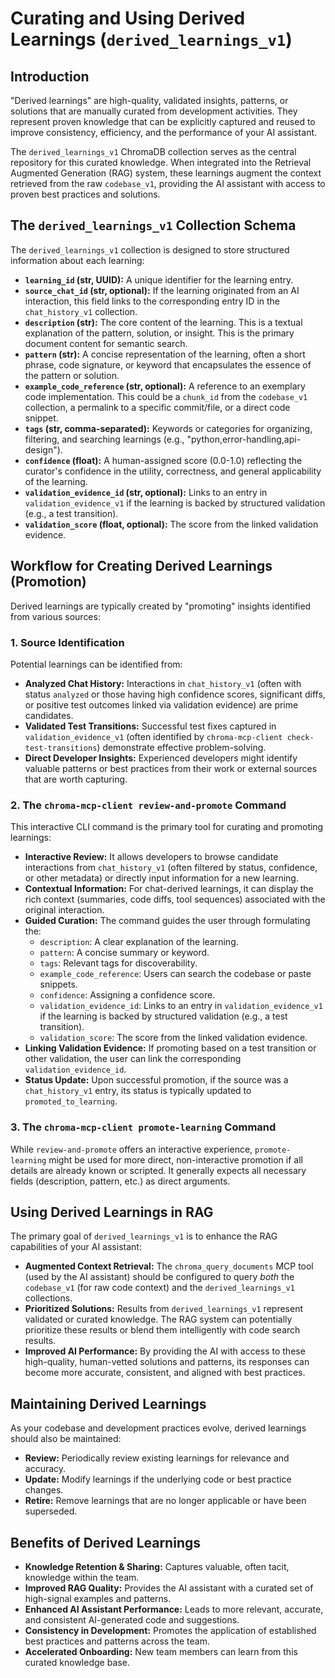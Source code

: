 # Curating and Using Derived Learnings (`derived_learnings_v1`)

## Introduction

"Derived learnings" are high-quality, validated insights, patterns, or solutions that are manually curated from development activities. They represent proven knowledge that can be explicitly captured and reused to improve consistency, efficiency, and the performance of your AI assistant.

The `derived_learnings_v1` ChromaDB collection serves as the central repository for this curated knowledge. When integrated into the Retrieval Augmented Generation (RAG) system, these learnings augment the context retrieved from the raw `codebase_v1`, providing the AI assistant with access to proven best practices and solutions.

## The `derived_learnings_v1` Collection Schema

The `derived_learnings_v1` collection is designed to store structured information about each learning:

- **`learning_id` (str, UUID):** A unique identifier for the learning entry.
- **`source_chat_id` (str, optional):** If the learning originated from an AI interaction, this field links to the corresponding entry ID in the `chat_history_v1` collection.
- **`description` (str):** The core content of the learning. This is a textual explanation of the pattern, solution, or insight. This is the primary document content for semantic search.
- **`pattern` (str):** A concise representation of the learning, often a short phrase, code signature, or keyword that encapsulates the essence of the pattern or solution.
- **`example_code_reference` (str, optional):** A reference to an exemplary code implementation. This could be a `chunk_id` from the `codebase_v1` collection, a permalink to a specific commit/file, or a direct code snippet.
- **`tags` (str, comma-separated):** Keywords or categories for organizing, filtering, and searching learnings (e.g., "python,error-handling,api-design").
- **`confidence` (float):** A human-assigned score (0.0-1.0) reflecting the curator's confidence in the utility, correctness, and general applicability of the learning.
- **`validation_evidence_id` (str, optional):** Links to an entry in `validation_evidence_v1` if the learning is backed by structured validation (e.g., a test transition).
- **`validation_score` (float, optional):** The score from the linked validation evidence.

## Workflow for Creating Derived Learnings (Promotion)

Derived learnings are typically created by "promoting" insights identified from various sources:

### 1. Source Identification

Potential learnings can be identified from:

- **Analyzed Chat History:** Interactions in `chat_history_v1` (often with status `analyzed` or those having high confidence scores, significant diffs, or positive test outcomes linked via validation evidence) are prime candidates.
- **Validated Test Transitions:** Successful test fixes captured in `validation_evidence_v1` (often identified by `chroma-mcp-client check-test-transitions`) demonstrate effective problem-solving.
- **Direct Developer Insights:** Experienced developers might identify valuable patterns or best practices from their work or external sources that are worth capturing.

### 2. The `chroma-mcp-client review-and-promote` Command

This interactive CLI command is the primary tool for curating and promoting learnings:

- **Interactive Review:** It allows developers to browse candidate interactions from `chat_history_v1` (often filtered by status, confidence, or other metadata) or directly input information for a new learning.
- **Contextual Information:** For chat-derived learnings, it can display the rich context (summaries, code diffs, tool sequences) associated with the original interaction.
- **Guided Curation:** The command guides the user through formulating the:
  - `description`: A clear explanation of the learning.
  - `pattern`: A concise summary or keyword.
  - `tags`: Relevant tags for discoverability.
  - `example_code_reference`: Users can search the codebase or paste snippets.
  - `confidence`: Assigning a confidence score.
  - `validation_evidence_id`: Links to an entry in `validation_evidence_v1` if the learning is backed by structured validation (e.g., a test transition).
  - `validation_score`: The score from the linked validation evidence.
- **Linking Validation Evidence:** If promoting based on a test transition or other validation, the user can link the corresponding `validation_evidence_id`.
- **Status Update:** Upon successful promotion, if the source was a `chat_history_v1` entry, its status is typically updated to `promoted_to_learning`.

### 3. The `chroma-mcp-client promote-learning` Command

While `review-and-promote` offers an interactive experience, `promote-learning` might be used for more direct, non-interactive promotion if all details are already known or scripted. It generally expects all necessary fields (description, pattern, etc.) as direct arguments.

## Using Derived Learnings in RAG

The primary goal of `derived_learnings_v1` is to enhance the RAG capabilities of your AI assistant:

- **Augmented Context Retrieval:** The `chroma_query_documents` MCP tool (used by the AI assistant) should be configured to query *both* the `codebase_v1` (for raw code context) and the `derived_learnings_v1` collections.
- **Prioritized Solutions:** Results from `derived_learnings_v1` represent validated or curated knowledge. The RAG system can potentially prioritize these results or blend them intelligently with code search results.
- **Improved AI Performance:** By providing the AI with access to these high-quality, human-vetted solutions and patterns, its responses can become more accurate, consistent, and aligned with best practices.

## Maintaining Derived Learnings

As your codebase and development practices evolve, derived learnings should also be maintained:

- **Review:** Periodically review existing learnings for relevance and accuracy.
- **Update:** Modify learnings if the underlying code or best practice changes.
- **Retire:** Remove learnings that are no longer applicable or have been superseded.

## Benefits of Derived Learnings

- **Knowledge Retention & Sharing:** Captures valuable, often tacit, knowledge within the team.
- **Improved RAG Quality:** Provides the AI assistant with a curated set of high-signal examples and patterns.
- **Enhanced AI Assistant Performance:** Leads to more relevant, accurate, and consistent AI-generated code and suggestions.
- **Consistency in Development:** Promotes the application of established best practices and patterns across the team.
- **Accelerated Onboarding:** New team members can learn from this curated knowledge base.
